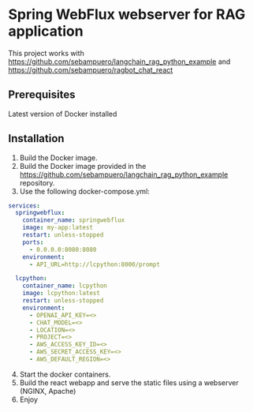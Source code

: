 # Spring WebFlux webserver for RAG application
This project works with https://github.com/sebampuero/langchain_rag_python_example and https://github.com/sebampuero/ragbot_chat_react

## Prerequisites
Latest version of Docker installed

## Installation
1. Build the Docker image.
2. Build the Docker image provided in the https://github.com/sebampuero/langchain_rag_python_example repository.
3. Use the following docker-compose.yml:

```yaml
services:
  springwebflux:
    container_name: springwebflux
    image: my-app:latest
    restart: unless-stopped
    ports:
      - 0.0.0.0:8080:8080
    environment:
      - API_URL=http://lcpython:8000/prompt

  lcpython:
    container_name: lcpython
    image: lcpython:latest
    restart: unless-stopped
    environment:
      - OPENAI_API_KEY=<>
      - CHAT_MODEL=<>
      - LOCATION=<>
      - PROJECT=<>
      - AWS_ACCESS_KEY_ID=<>
      - AWS_SECRET_ACCESS_KEY=<>
      - AWS_DEFAULT_REGION=<>
```

4. Start the docker containers.
5. Build the react webapp and serve the static files using a webserver (NGINX, Apache)
6. Enjoy